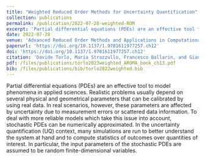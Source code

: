 ```yaml
---
title: "Weighted Reduced Order Methods for Uncertainty Quantification"
collection: publications
permalink: /publication/2022-07-28-weighted-ROM
excerpt: 'Partial differential equations (PDEs) are an effective tool to model phenomena in applied sciences. Realistic problems usually depend on several physical and geometrical parameters that can be calibrated by using real data. In real scenarios, however, these parameters are affected by uncertainty due to measurement errors or scattered data information. To deal with more reliable models which take this issue into account, stochastic PDEs can be numerically approximated. In the uncertainty quantification (UQ) context, many simulations are run to better understand the system at hand and to compute statistics of outcomes over quantities of interest. In particular, the input parameters of the stochastic PDEs are assumed to be random finite-dimensional variables.'
date: 2022-07-28
venue: 'Advanced Reduced Order Methods and Applications in Computational Fluid Dynamics, chapter 12, pages 251-264. Society for Industrial & Applied Mathematics, U.S.'
paperurl: 'https://doi.org/10.1137/1.9781611977257.ch12'
doi: 'https://doi.org/10.1137/1.9781611977257.ch12'
citation: 'Davide Torlo, Maria Strazzullo, Francesco Ballarin, and Gianluigi Rozza. Weighted reduced order methods for uncertainty quantification. In Francesco Ballarin Gianluigi Rozza, Giovanni Stabile, editor, Advanced Reduced Order Methods and Applications in Computational Fluid Dynamics, chapter 12, pages 251-264. Society for Industrial & Applied Mathematics, U.S., 2022. https://doi.org/10.1137/1.9781611977257.ch12'
pdf: /files/publications/torlo2023weighted_AROMA_book_ch13.pdf
bib: /files/publications/bib/torlo2022weighted.bib
---
```

Partial differential equations (PDEs) are an effective tool to model phenomena in applied sciences. Realistic problems usually depend on several physical and geometrical parameters that can be calibrated by using real data. In real scenarios, however, these parameters are affected by uncertainty due to measurement errors or scattered data information. To deal with more reliable models which take this issue into account, stochastic PDEs can be numerically approximated. In the uncertainty quantification (UQ) context, many simulations are run to better understand the system at hand and to compute statistics of outcomes over quantities of interest. In particular, the input parameters of the stochastic PDEs are assumed to be random finite-dimensional variables.

